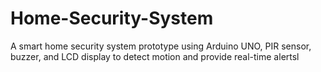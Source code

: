 # Home-Security-System
A smart home security system prototype using Arduino UNO, PIR sensor, buzzer, and LCD display to detect motion and provide real-time alertsl
